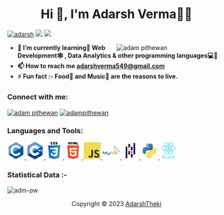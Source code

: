 <h1 align="center">Hi 👋, I'm Adarsh Verma👨‍⚖️</h1>

[![adarsh](https://komarev.com/ghpvc/?username=AdarshTheki&label=PROFILE+VIEWS&color=blue)](https://komarev.com/ghpvc/?username=AdarshTheki&label=PROFILE+VIEWS&color=blue)
![](https://img.shields.io/badge/GitHub-v3.7.2-red?logo=github)
![](https://img.shields.io/github/languages/code-size/AdarshTheki)

<a href="https://github.com/AdarshTheki/plugIN/blob/main/animation_comp.gif" target="blank"><img align="right" src="https://github.com/AdarshTheki/plugIN/blob/main/animation_comp.gif" alt="adam pithewan" height="50%" width="50%" /> </a>
<b>
    
- 🌱 I’m currently learning📕 Web Development🕸 , Data Analytics & other programming languages💻💬
- 📫 How to reach me **adarshverma549@gmail.com**
- ⚡ Fun fact :- Food🍱 and Music🎵 are the reasons to live.
</b>
<h3 align="left">Connect with me:</h3>
<p align="left">
  <a href="https://www.linkedin.com/in/adarsh-verma-570342248/" target="blank"><img align="center"
      src="https://raw.githubusercontent.com/rahuldkjain/github-profile-readme-generator/master/src/images/icons/Social/linked-in-alt.svg"
      alt="adam pithewan" height="30" width="40" /></a>
  <a href="https://github.com/AdarshTheki/" target="blank"><img align="center"
      src="https://miro.medium.com/max/720/1*WaaXnUvhvrswhBJSw4YTuQ.webp"
      alt="adampithewan" height="50" width="80" /></a>
</p>

<h3 align="left">Languages and Tools:</h3>
<p align="left"> <a href="https://www.cprogramming.com/" target="_blank"
    rel="noreferrer"> <img src="https://raw.githubusercontent.com/devicons/devicon/master/icons/c/c-original.svg"
      alt="c" width="40" height="40" /> </a> <a href="https://www.w3schools.com/cpp/" target="_blank" rel="noreferrer">
    <img src="https://raw.githubusercontent.com/devicons/devicon/master/icons/cplusplus/cplusplus-original.svg"
      alt="cplusplus" width="40" height="40" /> </a> <a href="https://www.w3schools.com/css/" target="_blank"
    rel="noreferrer"> <img
      src="https://raw.githubusercontent.com/devicons/devicon/master/icons/css3/css3-original-wordmark.svg" alt="css3"
      width="40" height="40" /> </a> <a href="https://www.w3.org/html/" target="_blank" rel="noreferrer"> <img
      src="https://raw.githubusercontent.com/devicons/devicon/master/icons/html5/html5-original-wordmark.svg"
      alt="html5" width="40" height="40" /> </a> <a href="https://developer.mozilla.org/en-US/docs/Web/JavaScript" target="_blank"
    rel="noreferrer"> <img
      src="https://raw.githubusercontent.com/devicons/devicon/master/icons/javascript/javascript-original.svg"
      alt="javascript" width="40" height="40" /> </a> <a href="https://www.mysql.com/" target="_blank" rel="noreferrer"> <img
      src="https://raw.githubusercontent.com/devicons/devicon/master/icons/mysql/mysql-original-wordmark.svg"
      alt="mysql" width="40" height="40" /> </a> </a>  <a href="https://pandas.pydata.org/" target="_blank" rel="noreferrer">
    <img
      src="https://raw.githubusercontent.com/devicons/devicon/2ae2a900d2f041da66e950e4d48052658d850630/icons/pandas/pandas-original.svg"
      alt="pandas" width="40" height="40" /> </a>  <a href="https://www.python.org" target="_blank" rel="noreferrer"> <img
      src="https://raw.githubusercontent.com/devicons/devicon/master/icons/python/python-original.svg" alt="python"
      width="40" height="40" /> </a> <a href="https://reactjs.org/" target="_blank" rel="noreferrer"> <img
      src="https://raw.githubusercontent.com/devicons/devicon/master/icons/react/react-original-wordmark.svg"
      alt="react" width="40" height="40" /> </a>  </p>

<h3>Statistical Data :-</h3>
<p><img align="bottomcenter"
    src="https://github-readme-stats.vercel.app/api/top-langs?username=adam-pw&show_icons=true&locale=en&bg_color=0d1117&text_color=ffffff&layout=compact"
    alt="adm-pw" 
    bg_color=#808080/></p>

<p align="center">Copyright © 2023 <a href="https://github.com/AdarshTheki/" target="_blank" rel="noreferrer"> AdarshTheki  </p>
